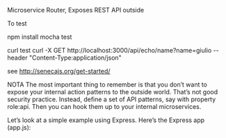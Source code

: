 Microservice Router, Exposes REST API outside

To test

npm install
mocha test

curl test
curl -X GET http://localhost:3000/api/echo/name?name=giulio --header "Content-Type:application/json" 

see http://senecajs.org/get-started/

NOTA
The most important thing to remember is that you don’t want to expose your internal action patterns to the outside world. That’s not good security practice. Instead, define a set of API patterns, say with property role:api. Then you can hook them up to your internal microservices.

Let’s look at a simple example using Express. Here’s the Express app (app.js):
